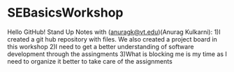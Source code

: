 # SEBasicsWorkshop
Hello GitHub!
Stand Up Notes with (anuragk@vt.edu)(Anurag Kulkarni): 
1)I created a git hub repository with files. We also created a project board in this workshop
2)I need to get a better understanding of software development through the assingments
3)What is blocking me is my time as I need to organize it better to take care of the assignments

